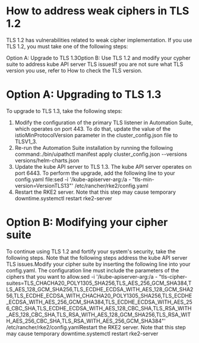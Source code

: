 ﻿# How to address weak ciphers in TLS 1.2

TLS 1.2 has vulnerabilities related to weak cipher implementation. If you use TLS 1.2, you must take one of the following steps:

Option A: Upgrade to TLS 1.3Option B: Use TLS 1.2 and modify your cypher
                    suite to address kube API server TLS issuesIf you are not sure what TLS version you use, refer to How to check the TLS version.

# Option A: Upgrading to TLS 1.3

To upgrade to TLS 1.3, take the following steps:

1. Modify the configuration of the primary TLS listener in Automation Suite, which operates on port 443. To do that, update the value of the istioMinProtocolVersion parameter in the cluster_config.json file to TLSV1_3.
2. Re-run the Automation Suite installation by running the following command:./bin/uipathctl manifest apply cluster_config.json --versions versions/helm-charts.json
3. Update the kube API server to TLS 1.3. The kube API server operates on port 6443. To perform the upgrade, add the following line to your config.yaml file:sed -i '/kube-apiserver-arg:/a - "tls-min-version=VersionTLS13"' /etc/rancher/rke2/config.yaml
4. Restart the RKE2 server. Note that this step may cause temporary downtime.systemctl restart rke2-server

# Option B: Modifying your cipher suite

To continue using TLS 1.2 and fortify your system's security, take the following steps. Note that the following steps address the kube API server TLS issues.Modify your cipher suite by inserting the following line into your config.yaml. The configuration line must include the parameters of the ciphers that you want to allow.sed  -i '/kube-apiserver-arg:/a - "tls-cipher-suites=TLS_CHACHA20_POLY1305_SHA256,TLS_AES_256_GCM_SHA384,TLS_AES_128_GCM_SHA256,TLS_ECDHE_ECDSA_WITH_AES_128_GCM_SHA256,TLS_ECDHE_ECDSA_WITH_CHACHA20_POLY1305_SHA256,TLS_ECDHE_ECDSA_WITH_AES_256_GCM_SHA384,TLS_ECDHE_ECDSA_WITH_AES_256_CBC_SHA,TLS_ECDHE_ECDSA_WITH_AES_128_CBC_SHA,TLS_RSA_WITH_AES_128_CBC_SHA,TLS_RSA_WITH_AES_128_GCM_SHA256,TLS_RSA_WITH_AES_256_CBC_SHA,TLS_RSA_WITH_AES_256_GCM_SHA384"' /etc/rancher/rke2/config.yamlRestart the RKE2 server. Note that this step may cause temporary downtime.systemctl restart rke2-server
